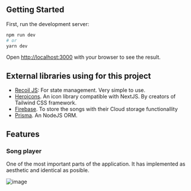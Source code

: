 ## Getting Started

First, run the development server:

```bash
npm run dev
# or
yarn dev
```

Open [http://localhost:3000](http://localhost:3000) with your browser to see the result.

## External libraries using for this project

* [Recoil JS](https://recoiljs.org/docs/introduction/getting-started): For state management. Very simple to use.
* [Heroicons](https://heroicons.com/). An icon library compatible with NextJS. By creators of Tailwind CSS framework.
* [Firebase](https://firebase.google.com/). To store the songs with their Cloud storage functionallity
* [Prisma](https://www.prisma.io/). An NodeJS ORM.

## Features

### Song player
One of the most important parts of the application. It has implemented as aesthetic and identical as posible. 

![image](https://user-images.githubusercontent.com/56480356/212466286-a1259a21-1ca1-4e20-ad75-718eb4a7dd61.png)
